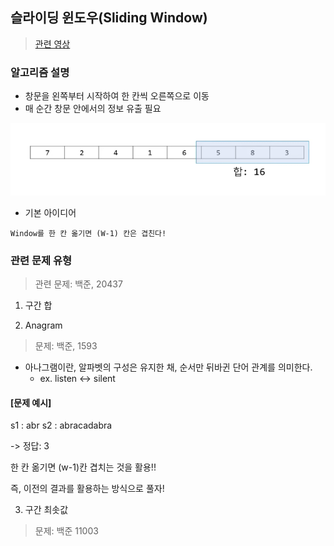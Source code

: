 ## 슬라이딩 윈도우(Sliding Window)

> [관련 영상](https://youtu.be/uH9VJRIpIDY)

### 알고리즘 설명

- 창문을 왼쪽부터 시작하여 한 칸씩 오른쪽으로 이동
- 매 순간 창문 안에서의 정보 유출 필요

![](./img/Sliding_Window_1.png)

- 기본 아이디어

```
Window를 한 칸 옮기면 (W-1) 칸은 겹친다!
```

### 관련 문제 유형

> 관련 문제: 백준, 20437

1. 구간 합

2. Anagram
> 문제: 백준, 1593

- 아나그램이란, 알파벳의 구성은 유지한 채, 순서만 뒤바귄 단어 관계를 의미한다.
    - ex. listen <-> silent

#### [문제 예시]

s1 : abr
s2 : abracadabra

-> 정답: 3

한 칸 옮기면 (w-1)칸 겹치는 것을 활용!!

즉, 이전의 결과를 활용하는 방식으로 풀자!

3. 구간 최솟값

> 문제: 백준 11003